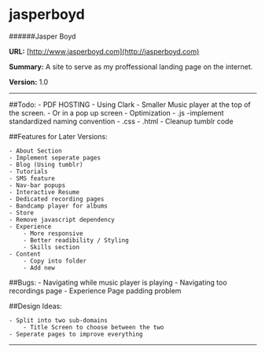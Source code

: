 jasperboyd 
==========
######Jasper Boyd

__URL:__ [http://www.jasperboyd.com](http://jasperboyd.com)

__Summary:__ A site to serve as my proffessional landing page on the internet. 

__Version:__ 1.0

---

##Todo:
    - PDF HOSTING
        - Using Clark
    - Smaller Music player at the top of the screen. 
       - Or in a pop up screen
	- Optimization
		- .js
		    -implement standardized naming convention
		- .css
		- .html
	- Cleanup tumblr code
	
##Features for Later Versions: 

	- About Section
	- Implement seperate pages
	- Blog (Using tumblr)
	- Tutorials 
	- SMS feature
	- Nav-bar popups
	- Interactive Resume
	- Dedicated recording pages
	- Bandcamp player for albums
	- Store
	- Remove javascript dependency
	- Experience
		- More responsive 
		- Better readibility / Styling
		- Skills section
	- Content 
	    - Copy into folder 
	    - Add new
	
	
##Bugs:
	- Navigating while music player is playing
	- Navigating too recordings page 
	- Experience Page padding problem


##Design Ideas: 

    - Split into two sub-domains
        - Title Screen to choose between the two
    - Seperate pages to improve everything

---

	 
